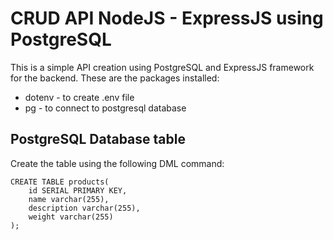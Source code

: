 # CRUD API NodeJS - ExpressJS using PostgreSQL
This is a simple API creation using PostgreSQL and ExpressJS framework for the backend.
These are the packages installed:
* dotenv - to create .env file
* pg - to connect to postgresql database

## PostgreSQL Database table
Create the table using the following DML command:
```
CREATE TABLE products(
    id SERIAL PRIMARY KEY,
    name varchar(255),
    description varchar(255),
    weight varchar(255)
);
```





